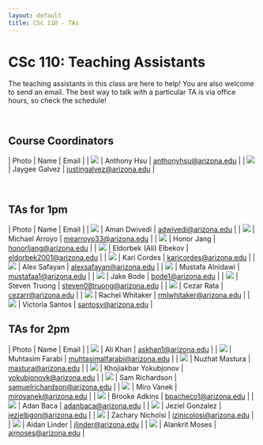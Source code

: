 ```yaml
---
layout: default
title: CSc 110 - TAs
---
```


# CSc 110: Teaching Assistants

The teaching assistants in this class are here to help!
You are also welcome to send an email.
The best way to talk with a particular TA is via office hours, so check the schedule!

<br/>

## Course Coordinators

| Photo | Name | Email |
| <img src="../images/dog.png" class="taimg" /> | Anthony Hsu | anthonyhsu@arizona.edu | 
| <img src="../images/jgalvez.jpg" class="taimg" /> | Jaygee Galvez | justingalvez@arizona.edu |

<br/>

## TAs for 1pm

| Photo | Name | Email |
| <img src="../images/adwivedi.jpeg" class="taimg" /> | Aman Dwivedi | adwivedi@arizona.edu |
| <img src="../images/marroyo.jpg" class="taimg" />  | Michael Arroyo | mearroyo33@arizona.edu | 
| <img src="../images/dog.png" class="taimg" />  | Honor Jang | honorljang@arizona.edu | 
| <img src="../images/aelbekov.jpg" class="taimg" />  | Eldorbek (Ali) Elbekov | eldorbek2001@arizona.edu | 
| <img src="../images/kcordes.png" class="taimg" />  | Kari Cordes | karicordes@arizona.edu | 
| <img src="../images/asafayan.png" class="taimg" />  | Alex Safayan | alexsafayan@arizona.edu | 
| <img src="../images/dog.png" class="taimg" /> | Mustafa Alnidawi | mustafaa1@arizona.edu |
| <img src="../images/jbode.jpeg" class="taimg" /> | Jake Bode | bode1@arizona.edu |
| <img src="../images/struong.jpg" class="taimg" /> | Steven Truong | steven08truong@arizona.edu |
| <img src="../images/dog.png" class="taimg" /> | Cezar Rata | cezarr@arizona.edu |
| <img src="../images/rwhitaker.jpg" class="taimg" /> | Rachel Whitaker  | rmlwhitaker@arizona.edu |
| <img src="../images/vsantos.jpg" class="taimg" /> | Victoria Santos | santosv@arizona.edu |

## TAs for 2pm

| Photo | Name | Email |
| <img src="../images/akhan.jpg" class="taimg" /> | Ali Khan | askhan1@arizona.edu | 
| <img src="../images/mfarabi.jpg" class="taimg" />  | Muhtasim Farabi | muhtasimalfarabi@arizona.edu | 
| <img src="../images/nmastura.jpg" class="taimg" />  | Nuzhat Mastura | mastura@arizona.edu |
| <img src="../images/kyokubjonov.png" class="taimg" /> | Khojiakbar Yokubjonov | yokubjonovk@arizona.edu | 
| <img src="../images/dog.png" class="taimg" /> | Sam Richardson | samuelrichardson@arizona.edu |
| <img src="../images/dog.png" class="taimg" /> | Miro Vanek | mirovanek@arizona.edu |
| <img src="../images/badkins.jpg" class="taimg" /> | Brooke Adkins | bpacheco1@arizona.edu |
| <img src="../images/dog.png" class="taimg" /> | Adan Baca | adanbaca@arizona.edu |
| <img src="../images/dog.png" class="taimg" /> | Jeziel Gonzalez | jezielbgon@arizona.edu |
| <img src="../images/dog.png" class="taimg" /> | Zachary Nicholsi | izjnicolosi@arizona.edu |
| <img src="../images/dog.png" class="taimg" /> | Aidan Linder | jlinder@arizona.edu |
| <img src="../images/dog.png" class="taimg" /> | Alankrit Moses | ajmoses@arizona.edu |

